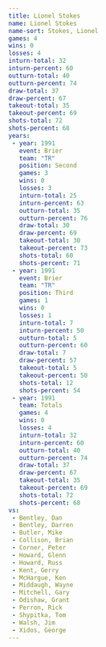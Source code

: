 ```yaml
---
title: Lionel Stokes
name: Lionel Stokes
name-sort: Stokes, Lionel
games: 4
wins: 0
losses: 4
inturn-total: 32
inturn-percent: 60
outturn-total: 40
outturn-percent: 74
draw-total: 37
draw-percent: 67
takeout-total: 35
takeout-percent: 69
shots-total: 72
shots-percent: 68
years:
 - year: 1991
   event: Brier
   team: "TR"
   position: Second
   games: 3
   wins: 0
   losses: 3
   inturn-total: 25
   inturn-percent: 63
   outturn-total: 35
   outturn-percent: 76
   draw-total: 30
   draw-percent: 69
   takeout-total: 30
   takeout-percent: 73
   shots-total: 60
   shots-percent: 71
 - year: 1991
   event: Brier
   team: "TR"
   position: Third
   games: 1
   wins: 0
   losses: 1
   inturn-total: 7
   inturn-percent: 50
   outturn-total: 5
   outturn-percent: 60
   draw-total: 7
   draw-percent: 57
   takeout-total: 5
   takeout-percent: 50
   shots-total: 12
   shots-percent: 54
 - year: 1991
   team: Totals
   games: 4
   wins: 0
   losses: 4
   inturn-total: 32
   inturn-percent: 60
   outturn-total: 40
   outturn-percent: 74
   draw-total: 37
   draw-percent: 67
   takeout-total: 35
   takeout-percent: 69
   shots-total: 72
   shots-percent: 68
vs:
 - Bentley, Dan
 - Bentley, Darren
 - Butler, Mike
 - Collison, Brian
 - Corner, Peter
 - Howard, Glenn
 - Howard, Russ
 - Kent, Gerry
 - McHargue, Ken
 - Middaugh, Wayne
 - Mitchell, Gary
 - Odishaw, Grant
 - Perron, Rick
 - Shypitka, Tom
 - Walsh, Jim
 - Xidos, George
---
```

